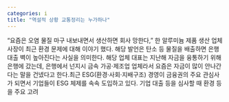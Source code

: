 ```yaml
---
categories: i
title: "역설적 상황 교통정리는 누가하나"
---
```

“요즘은 오염 물질 마구 내보내면서 생산하면 회사 망한다,” 한 알루미늄 제품 생산 업체 사장이 최근 환경 문제에 대해 이야기 했다. 해당 발언은 탄소 등 물질을 배출하면 은행 대출 벽이 높아진다는 사실을 의미한다. 해당 업체 대표는 지난해 자금을 융통하기 위해 은행에 갔는데, 은행에서 넌지시 금속 가공·제조업 업체라서 요즘은 자금이 많이 안나간다는 말을 건넸다고 한다.최근 ESG(환경·사회·지배구조) 경영이 금융권의 주요 관심사가 되면서 기업들이 ESG 체제를 속속 도입하고 있다. 기업 대출 등을 심사할 때 환경 등을 주요 고려